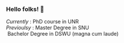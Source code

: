 ### Hello folks! 👋

*Currently* : PhD course in UNR  
*Previoulsy* : Master Degree in SNU  
&nbsp;Bachelor Degree in DSWU (magna cum laude)
